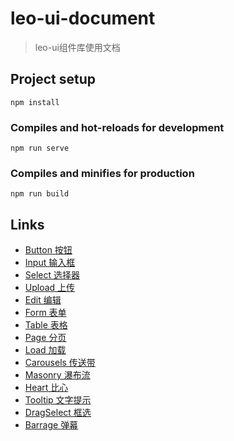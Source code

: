 # leo-ui-document

> leo-ui组件库使用文档

## Project setup
```
npm install
```

### Compiles and hot-reloads for development
```
npm run serve
```

### Compiles and minifies for production
```
npm run build
```

## Links
- [Button 按钮](https://teacher-li.github.io/leo-ui/#/button)
- [Input 输入框](https://teacher-li.github.io/leo-ui/#/input)
- [Select 选择器](https://teacher-li.github.io/leo-ui/#/select)
- [Upload 上传](https://teacher-li.github.io/leo-ui/#/upload)
- [Edit 编辑](https://teacher-li.github.io/leo-ui/#/edit)
- [Form 表单](https://teacher-li.github.io/leo-ui/#/form)
- [Table 表格](https://teacher-li.github.io/leo-ui/#/table)
- [Page 分页](https://teacher-li.github.io/leo-ui/#/page)
- [Load 加载](https://teacher-li.github.io/leo-ui/#/load)
- [Carousels 传送带](https://teacher-li.github.io/leo-ui/#/carousels)
- [Masonry 瀑布流](https://teacher-li.github.io/leo-ui/#/masonry)
- [Heart 比心](https://teacher-li.github.io/leo-ui/#/heart)
- [Tooltip 文字提示](https://teacher-li.github.io/leo-ui/#/tooltip)
- [DragSelect 框选](https://teacher-li.github.io/leo-ui/#/drag-select)
- [Barrage 弹幕](https://teacher-li.github.io/leo-ui/#/barrage)
